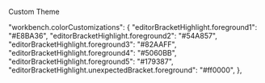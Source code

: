 Custom Theme

"workbench.colorCustomizations": {
			"editorBracketHighlight.foreground1": "#E8BA36",
			"editorBracketHighlight.foreground2": "#54A857",
			"editorBracketHighlight.foreground3": "#82AAFF",
			"editorBracketHighlight.foreground4": "#5060BB",
			"editorBracketHighlight.foreground5": "#179387",
			"editorBracketHighlight.unexpectedBracket.foreground": "#ff0000",
		},

